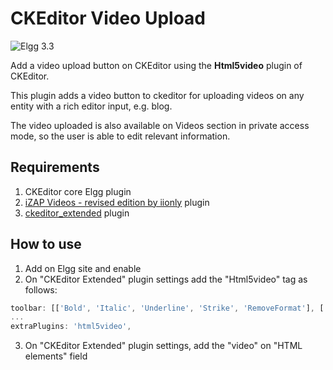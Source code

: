 CKEditor Video Upload
=====================

![Elgg 3.3](https://img.shields.io/badge/Elgg-3.3-orange.svg?style=flat-square)

Add a video upload button on CKEditor using the **Html5video** plugin of CKEditor.

This plugin adds a video button to ckeditor for uploading videos on any entity with a rich editor input, e.g. blog. 

The video uploaded is also available on Videos section in private access mode, so the user is able to edit relevant information.

## Requirements

1. CKEditor core Elgg plugin
2. [iZAP Videos - revised edition by iionly](https://github.com/iionly/izap_videos) plugin
3. [ckeditor_extended](https://github.com/ColdTrick/ckeditor_extended) plugin


## How to use 

1. Add on Elgg site and enable
2. On "CKEditor Extended" plugin settings add the "Html5video" tag as follows:

```js
toolbar: [['Bold', 'Italic', 'Underline', 'Strike', 'RemoveFormat'], ['NumberedList', 'BulletedList', 'Undo', 'Redo', 'Link', 'Unlink', 'Image', 'Blockquote', 'Paste', 'PasteFromWord','Maximize','Html5video']],
...
extraPlugins: 'html5video',
```

3. On "CKEditor Extended" plugin settings, add the "video" on "HTML elements" field
